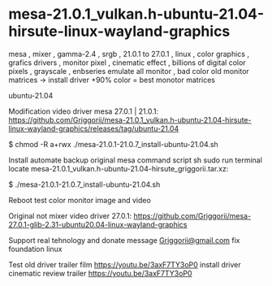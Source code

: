 # mesa-21.0.1_vulkan.h-ubuntu-21.04-hirsute-linux-wayland-graphics
mesa , mixer , gamma-2.4 , srgb , 21.0.1 to 27.0.1 , linux , color graphics , grafics drivers , monitor pixel , cinematic effect , billions of digital color pixels , grayscale , enbseries emulate all monitor , bad color old monitor matrices -> install driver +90% color  = best monotor matrices

ubuntu-21.04

Modification video driver mesa 27.0.1 | 21.0.1: https://github.com/Griggorii/mesa-21.0.1_vulkan.h-ubuntu-21.04-hirsute-linux-wayland-graphics/releases/tag/ubuntu-21.04

$ chmod -R a+rwx ./mesa-21.0.1-21.0.7_install-ubuntu-21.04.sh

Install automate backup original mesa command script sh sudo run terminal locate mesa-21.0.1_vulkan.h-ubuntu-21.04-hirsute_griggorii.tar.xz:

$ ./mesa-21.0.1-21.0.7_install-ubuntu-21.04.sh

Reboot test color monitor image and video

Original not mixer video driver 27.0.1: https://github.com/Griggorii/mesa-27.0.1-glib-2.31-ubuntu20.04-linux-wayland-graphics

Support real tehnology and donate message Griggorii@gmail.com fix foundation linux

Test old driver trailer film https://youtu.be/3axF7TY3oP0 install driver cinematic review trailer https://youtu.be/3axF7TY3oP0
